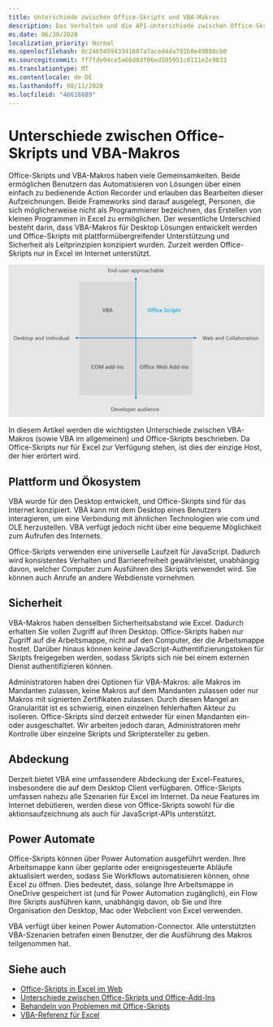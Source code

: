 ```yaml
---
title: Unterschiede zwischen Office-Skripts und VBA-Makros
description: Das Verhalten und die API-Unterschiede zwischen Office-Skripts und Excel-VBA-Makros.
ms.date: 06/30/2020
localization_priority: Normal
ms.openlocfilehash: 8c246545943341607a7aced4da792b8e49880cb0
ms.sourcegitcommit: ff7fde04ce5a66d8df06ed505951c8111e2e9833
ms.translationtype: MT
ms.contentlocale: de-DE
ms.lasthandoff: 08/11/2020
ms.locfileid: "46616689"
---
```

# <a name="differences-between-office-scripts-and-vba-macros"></a>Unterschiede zwischen Office-Skripts und VBA-Makros

Office-Skripts und VBA-Makros haben viele Gemeinsamkeiten. Beide ermöglichen Benutzern das Automatisieren von Lösungen über einen einfach zu bedienende Action Recorder und erlauben das Bearbeiten dieser Aufzeichnungen. Beide Frameworks sind darauf ausgelegt, Personen, die sich möglicherweise nicht als Programmierer bezeichnen, das Erstellen von kleinen Programmen in Excel zu ermöglichen.
Der wesentliche Unterschied besteht darin, dass VBA-Makros für Desktop Lösungen entwickelt werden und Office-Skripts mit plattformübergreifender Unterstützung und Sicherheit als Leitprinzipien konzipiert wurden. Zurzeit werden Office-Skripts nur in Excel im Internet unterstützt.

![Ein Diagramm mit vier Quadranten, in dem die Fokusbereiche für unterschiedliche Office-Erweiterbarkeits Lösungen dargestellt werden. Sowohl Office-Skripts als auch VBA-Makros sollen Endbenutzern beim Erstellen von Lösungen helfen, aber Office-Skripts werden für das Internet und die Zusammenarbeit erstellt (während VBA für den Desktop gilt).)](../images/office-programmability-diagram.png)

In diesem Artikel werden die wichtigsten Unterschiede zwischen VBA-Makros (sowie VBA im allgemeinen) und Office-Skripts beschrieben. Da Office-Skripts nur für Excel zur Verfügung stehen, ist dies der einzige Host, der hier erörtert wird.

## <a name="platform-and-ecosystem"></a>Plattform und Ökosystem

VBA wurde für den Desktop entwickelt, und Office-Skripts sind für das Internet konzipiert. VBA kann mit dem Desktop eines Benutzers interagieren, um eine Verbindung mit ähnlichen Technologien wie com und OLE herzustellen. VBA verfügt jedoch nicht über eine bequeme Möglichkeit zum Aufrufen des Internets.

Office-Skripts verwenden eine universelle Laufzeit für JavaScript. Dadurch wird konsistentes Verhalten und Barrierefreiheit gewährleistet, unabhängig davon, welcher Computer zum Ausführen des Skripts verwendet wird. Sie können auch Anrufe an andere Webdienste vornehmen.

## <a name="security"></a>Sicherheit

VBA-Makros haben denselben Sicherheitsabstand wie Excel. Dadurch erhalten Sie vollen Zugriff auf Ihren Desktop. Office-Skripts haben nur Zugriff auf die Arbeitsmappe, nicht auf den Computer, der die Arbeitsmappe hostet. Darüber hinaus können keine JavaScript-Authentifizierungstoken für Skripts freigegeben werden, sodass Skripts sich nie bei einem externen Dienst authentifizieren können.

Administratoren haben drei Optionen für VBA-Makros: alle Makros im Mandanten zulassen, keine Makros auf dem Mandanten zulassen oder nur Makros mit signierten Zertifikaten zulassen. Durch diesen Mangel an Granularität ist es schwierig, einen einzelnen fehlerhaften Akteur zu isolieren. Office-Skripts sind derzeit entweder für einen Mandanten ein-oder ausgeschaltet. Wir arbeiten jedoch daran, Administratoren mehr Kontrolle über einzelne Skripts und Skriptersteller zu geben.

## <a name="coverage"></a>Abdeckung

Derzeit bietet VBA eine umfassendere Abdeckung der Excel-Features, insbesondere die auf dem Desktop Client verfügbaren. Office-Skripts umfassen nahezu alle Szenarien für Excel im Internet. Da neue Features im Internet debütieren, werden diese von Office-Skripts sowohl für die aktionsaufzeichnung als auch für JavaScript-APIs unterstützt.

## <a name="power-automate"></a>Power Automate

Office-Skripts können über Power Automation ausgeführt werden. Ihre Arbeitsmappe kann über geplante oder ereignisgesteuerte Abläufe aktualisiert werden, sodass Sie Workflows automatisieren können, ohne Excel zu öffnen. Dies bedeutet, dass, solange Ihre Arbeitsmappe in OneDrive gespeichert ist (und für Power Automation zugänglich), ein Flow Ihre Skripts ausführen kann, unabhängig davon, ob Sie und Ihre Organisation den Desktop, Mac oder Webclient von Excel verwenden.

VBA verfügt über keinen Power Automation-Connector. Alle unterstützten VBA-Szenarien betrafen einen Benutzer, der die Ausführung des Makros teilgenommen hat.

## <a name="see-also"></a>Siehe auch

- [Office-Skripts in Excel im Web](../overview/excel.md)
- [Unterschiede zwischen Office-Skripts und Office-Add-Ins](add-ins-differences.md)
- [Behandeln von Problemen mit Office-Skripts](../testing/troubleshooting.md)
- [VBA-Referenz für Excel](/office/vba/api/overview/excel)
